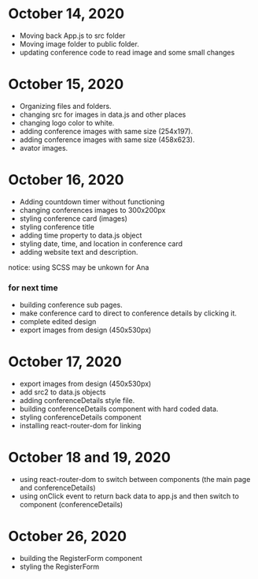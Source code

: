 # October 14, 2020

* Moving back App.js to src folder
* Moving image folder to public folder.
* updating conference code to read image and some small changes

# October 15, 2020

* Organizing files and folders.
* changing src for images in data.js and other places
* changing logo color to white.
* adding conference images with same size (254x197).
* adding conference images with same size (458x623).
* avator images.

# October 16, 2020

* Adding countdown timer without functioning
* changing conferences images to 300x200px
* styling conference card (images)
* styling conference title
* adding time property to data.js object
* styling date, time, and location in conference card
* adding website text and description.

notice: using SCSS may be unkown for Ana

### for next time
* building conference sub pages.
* make conference card to direct to conference details by clicking it.
* complete edited design
* export images from design (450x530px)


# October 17, 2020
* export images from design (450x530px)
* add src2 to data.js objects
* adding conferenceDetails style file.
* building conferenceDetails component with hard coded data.
* styling conferenceDetails component
* installing react-router-dom for linking

# October 18 and 19, 2020
* using react-router-dom to switch between components (the main page and conferenceDetails)
* using onClick event to return back data to app.js and then switch to component (conferenceDetails)


# October 26, 2020
* building the RegisterForm component
* styling the RegisterForm